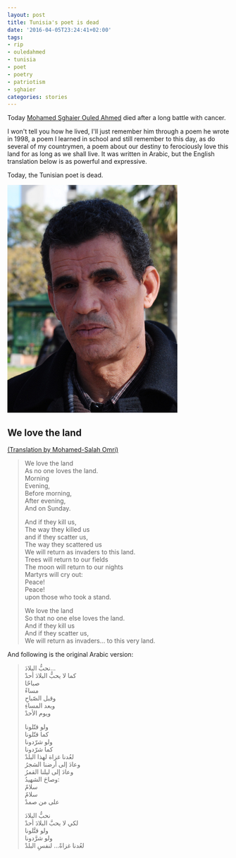 ```yaml
---
layout: post
title: Tunisia's poet is dead
date: '2016-04-05T23:24:41+02:00'
tags:
- rip
- ouledahmed
- tunisia
- poet
- poetry
- patriotism
- sghaier
categories: stories
---
```

Today [Mohamed Sghaier Ouled Ahmed](https://english.al-akhbar.com/node/12623) died after a long battle with cancer.

I won't tell you how he lived, I'll just remember him through a poem he wrote in 1998, a poem I learned in school and still remember to this day, as do several of my countrymen, a poem about our destiny to ferociously love this land for as long as we shall live. It was written in Arabic, but the English translation below is as powerful and expressive.

Today, the Tunisian poet is dead.

![](/images/OuledAhmed/photo.png)

## We love the land

[(Translation by Mohamed-Salah Omri)](https://www.facebook.com/notes/med-sgaier-awlad-ahmad/%D8%A3%D9%88%D9%84%D8%A7%D8%AF-%D8%A3%D8%AD%D9%85%D8%AF-%D8%A8%D8%A7%D9%84%D8%A3%D9%86%D8%AC%D9%84%D9%8A%D8%B2%D9%8A%D8%A9/314229732024061/)

> We love the land  
> As no one loves the land.  
> Morning  
> Evening,  
> Before morning,  
> After evening,  
> And on Sunday.  
>
> And if they kill us,  
> The way they killed us  
> and if they scatter us,  
> The way they scattered us  
> We will return as invaders to this land.  
> Trees will return to our fields  
> The moon will return to our nights  
> Martyrs will cry out:  
> Peace!  
> Peace!  
> upon those who took a stand.  
>
> We love the land  
> So that no one else loves the land.  
> And if they kill us  
> And if they scatter us,  
> We will return as invaders… to this very land.  

And following is the original Arabic version:

> نحبُّ البلادَ…  
> كما لا يحبُّ البلادَ أحدْ  
> صباحًا  
> مساءً  
> وقبل الصّباحِ  
> وبعد المساءِ  
> ويوم الأحدْ  
>
> ولو قتّلونا  
> كما قتّلونا  
> ولو شرّدونا  
> كما شرّدونا  
> لعُدنا غزاة لهذا البلدْ  
> وعادَ إلى أرضنا الشجرُ  
> وعادَ إلى ليلنا القمرُ  
> وصاحَ الشهيدُ:  
> سلامٌ  
> سلامٌ  
> على من صمدْ  
>
> نحبُّ البلادَ  
> لكي لا يحبَّ البلادَ أحدْ  
> ولو قتَّلونا  
> ولو شرَّدونا  
> لعُدنا غزاةً… لنفسِ البلدْ  

